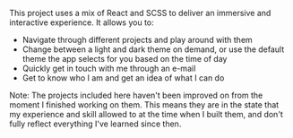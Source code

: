 This project uses a mix of React and SCSS to deliver an immersive and interactive experience.
It allows you to:
- Navigate through different projects and play around with them
- Change between a light and dark theme on demand, or use the default theme the app selects for you based on the time of day
- Quickly get in touch with me through an e-mail
- Get to know who I am and get an idea of what I can do

Note: The projects included here haven't been improved on from the moment I finished working on them. This means they are in the state that my experience and skill allowed to at the time when I built them, and don't fully reflect everything I've learned since then.
